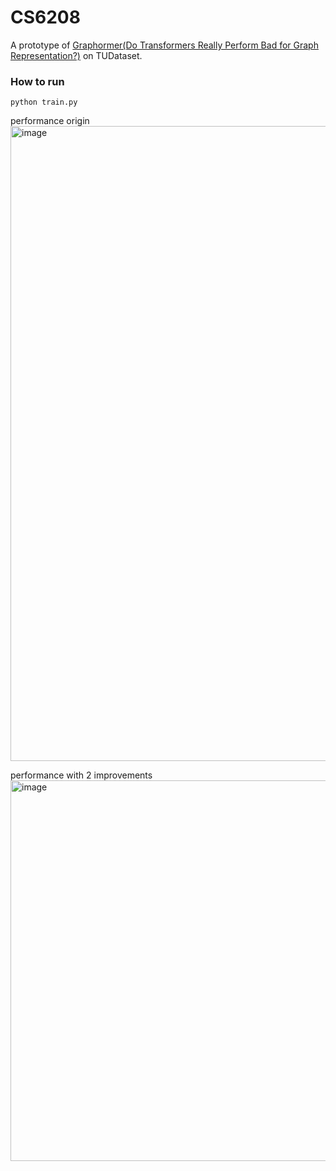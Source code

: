 # CS6208

A prototype of [Graphormer(Do Transformers Really Perform Bad for Graph Representation?)](https://arxiv.org/abs/2106.05234) on TUDataset.
### How to run
```
python train.py
```

performance origin
<img width="1016" alt="image" src="https://user-images.githubusercontent.com/43881818/232098655-32c5a18e-af9f-4117-9234-42d8ece12112.png">


performance with 2 improvements
<img width="609" alt="image" src="https://user-images.githubusercontent.com/43881818/232098888-bca450ff-9d49-498a-9187-b6c455b6852f.png">
